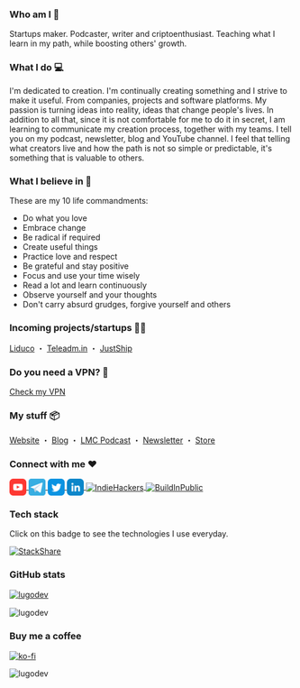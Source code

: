 <!-- img src="https://github.com/lugodev/lugodev/raw/master/assets/cover.jpg" alt="Telegram" width="100%" /-->

### Who am I 🙌
Startups maker. Podcaster, writer and criptoenthusiast. Teaching what I learn in my path, while boosting others' growth.

### What I do 💻
I'm dedicated to creation. I'm continually creating something and I strive to make it useful. From companies, projects and software platforms. My passion is turning ideas into reality, ideas that change people's lives. In addition to all that, since it is not comfortable for me to do it in secret, I am learning to communicate my creation process, together with my teams. I tell you on my podcast, newsletter, blog and YouTube channel. I feel that telling what creators live and how the path is not so simple or predictable, it's something that is valuable to others.

### What I believe in 🧘
These are my 10 life commandments:
- Do what you love
- Embrace change
- Be radical if required
- Create useful things
- Practice love and respect
- Be grateful and stay positive
- Focus and use your time wisely
- Read a lot and learn continuously
- Observe yourself and your thoughts
- Don't carry absurd grudges, forgive yourself and others

### Incoming projects/startups 👷‍♂️

[Liduco](https://liduco.com) ・ [Teleadm.in](https://teleadm.in/) ・ [JustShip](https://justship.to/)

### Do you need a VPN? 🔐

[Check my VPN](https://t.me/LugodevVPNBot)

### My stuff 📦

[Website](https://lugodev.com) ・ [Blog](https://lugodev.medium.com) ・ [LMC Podcast](https://lugodev.com/lmc) ・ [Newsletter](https://newsletter.lugodev.com) ・ [Store](https://lugodev.slyk.io)

### Connect with me ❤️

<!-- youtube -->
<a href="https://youtube.com/c/CarlosLugones" target="blank">
<img align="center" src="https://github.com/lugodev/lugodev/raw/master/assets/youtube.png" alt="Youtube" height="30" width="30" />
</a>

<!-- telegram -->
<a href="https://t.me/lugodev" target="blank">
<img align="center" src="https://github.com/lugodev/lugodev/raw/master/assets/telegram.png" alt="Telegram" height="30" width="30" />
</a>

<!-- twitter -->
<a href="https://twitter.com/lugodev" target="blank">
<img align="center" src="https://github.com/lugodev/lugodev/raw/master/assets/twitter.png" alt="Twitter" height="30" width="30" />
</a>

<!-- linkedin -->
<a href="https://lugodev.com/in/linkedin" target="blank">
<img align="center" src="https://github.com/lugodev/lugodev/raw/master/assets/linkedin.png" alt="LinkedIn" height="30" width="30" />
</a>

<!-- angellist -->
<!-- a href="https://angel.co/u/lugodev" target="blank">
<img align="center" src="https://github.com/lugodev/lugodev/raw/master/assets/angellist.png" alt="AngelList" height="30" width="30" />
</a -->

<!-- indiehackers -->
<a href="https://indiehackers.com/lugodev" target="blank">
<img align="center" src="https://github.com/lugodev/lugodev/raw/master/assets/indiehackers.png" alt="IndieHackers" height="30" width="30" />
</a>

<!-- buildinpublic -->
<a href="https://buildinpublic.com/@lugodev" target="blank">
<img align="center" src="https://github.com/lugodev/lugodev/raw/master/assets/buildinpublic.png" alt="BuildInPublic" height="30" width="30" />
</a>

### Tech stack

Click on this badge to see the technologies I use everyday.
 
[![StackShare](http://img.shields.io/badge/tech-stack-0690fa.svg?style=flat)](https://stackshare.io/lugodev/my-stack)

### GitHub stats

<!-- trophies -->
<p align="left"> <a href="https://github.com/ryo-ma/github-profile-trophy"><img src="https://github-profile-trophy.vercel.app/?username=lugodev" alt="lugodev" /></a> </p>
<!-- end trophies -->

<!-- streaks -->
<p><img align="center" src="https://github-readme-streak-stats.herokuapp.com/?user=lugodev&" alt="lugodev" /></p>
<!--- end streaks -->

### Buy me a coffee

[![ko-fi](https://www.ko-fi.com/img/githubbutton_sm.svg)](https://ko-fi.com/X8X51FNRV)

<p align="left"><img src="https://komarev.com/ghpvc/?username=lugodev&label=Profile%20views&color=0e75b6&style=flat" alt="lugodev" /></p>
